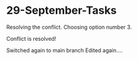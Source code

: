 # 29-September-Tasks
Resolving the conflict.
Choosing option number 3.

Conflict is resolved!

Switched again to main branch
Edited again....
